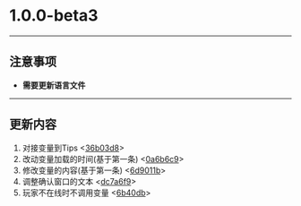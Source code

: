 # **1.0.0-beta3**
---
## **注意事项**
- **需要更新语言文件**
---
## **更新内容**
1. 对接变量到Tips <[36b03d8](https://github.com/stevei5mc/AutoRestart/commit/36b03d81abaec565b186bf7d7cac4ebd1df55752)>
2. 改动变量加载的时间(基于第一条) <[0a6b6c9](https://github.com/stevei5mc/AutoRestart/commit/0a6b6c93511813dee04ca6e90e1ca200071daf82)>
3. 修改变量的内容(基于第一条) <[6d9011b](https://github.com/stevei5mc/AutoRestart/commit/6d9011ba3d093c7c863c40988fdeb8e20b051325)>
4. 调整确认窗口的文本 <[dc7a6f9](https://github.com/stevei5mc/AutoRestart/commit/dc7a6f9fb77ea149d3efd0d5d2c1641e02caf9ac)>
5. 玩家不在线时不调用变量 <[6b40db](https://github.com/stevei5mc/AutoRestart/commit/6b40dbed407c1f62541c1e0f6a54ee30f96b5b61)>